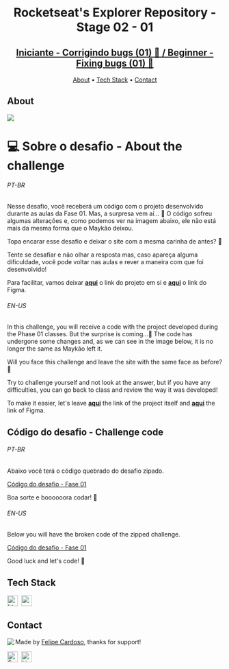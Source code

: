 <h1 align="center">
	Rocketseat's Explorer Repository - Stage 02 - 01
</h1>
<h2 align="center">
	<a href="https://jpantunes1.github.io/RocketSeat_Repository/stage2/challenge01/"> Iniciante - Corrigindo bugs (01) 👀 / Beginner - Fixing bugs (01) 👀 </a>
</h2>

<p align="center">
	<a href="#about">About</a> •
	<a href="#tech-stack">Tech Stack</a> •
	<a href="#contact">Contact</a> 
</p>

## About
<img src="https://www.rocketseat.com.br/_next/image?url=%2Fassets%2Flogos%2Frocketseat.svg&w=256&q=100">

# 💻 Sobre o desafio - About the challenge

<h6>PT-BR</h6>
Nesse desafio, você receberá um código com o projeto desenvolvido durante as aulas da Fase 01.
Mas, a surpresa vem aí...  👀  
O código sofreu algumas alterações e, como podemos ver na imagem abaixo, ele não está mais da mesma forma que o Maykão deixou.

Topa encarar esse desafio e deixar o site com a mesma carinha de antes? **💜**

Tente se desafiar e não olhar a resposta mas, caso apareça alguma dificuldade, você pode voltar nas aulas e rever a maneira com que foi desenvolvido!

Para facilitar, vamos deixar **[aqui](https://explorer-stage02-p01.vercel.app/)** o link do projeto em si e [**aqui**](https://www.figma.com/file/fAvYZz4dPV5MfhL77XkqkD/Explorer---Stage-01) o link do Figma.

<h6>EN-US</h6>

In this challenge, you will receive a code with the project developed during the Phase 01 classes.
 But the surprise is coming...**👀** 
The code has undergone some changes and, as we can see in the image below, it is no longer the same as Maykão left it.

Will you face this challenge and leave the site with the same face as before? **💜**

Try to challenge yourself and not look at the answer, but if you have any difficulties, you can go back to class and review the way it was developed!

To make it easier, let's leave **[aqui](https://explorer-stage02-p01.vercel.app/)** the link of the project itself and [**aqui**](https://www.figma.com/file/fAvYZz4dPV5MfhL77XkqkD/Explorer---Stage-01) the link of Figma.


## Código do desafio - Challenge code

<h6>PT-BR</h6>
Abaixo você terá o código quebrado do desafio zipado. 

[Código do desafio - Fase 01](https://s3-us-west-2.amazonaws.com/secure.notion-static.com/64999d76-99f7-4b3f-bcab-41946db94507/Untitled.zip)

Boa sorte e boooooora codar! **🚀**

<h6>EN-US</h6>
Below you will have the broken code of the zipped challenge.

[Código do desafio - Fase 01](https://s3-us-west-2.amazonaws.com/secure.notion-static.com/64999d76-99f7-4b3f-bcab-41946db94507/Untitled.zip)

Good luck and let's code! **🚀**

## Tech Stack
<img src="https://img.shields.io/badge/Html5-05122A?style=flat&logo=html5" alt="html5 Badge" height="25">&nbsp;
<img src="https://img.shields.io/badge/Css3-05122A?style=flat&logo=css3" alt="css3 Badge" height="25">&nbsp;

## Contact
<img align="left" src="https://avatars.githubusercontent.com/JPAntunes1?size=100">

Made by [Felipe Cardoso](https://github.com/fcms14), thanks for support!

<a href="mailto:joaopantunes.adv@gmail.com" target="_blank"><img src="https://img.shields.io/badge/Email-D14836?style=flat&logo=gmail&logoColor=white" alt="Email Badge" height="25"></a>&nbsp;
<a href="https://www.linkedin.com/in/joao-pedro-antuness/" target="_blank"><img src="https://img.shields.io/badge/Linkedin-0077B5?style=flat&logo=linkedin&logoColor=white" alt="LinkedIn Badge" height="25"></a>&nbsp;

<br clear="left"/>
